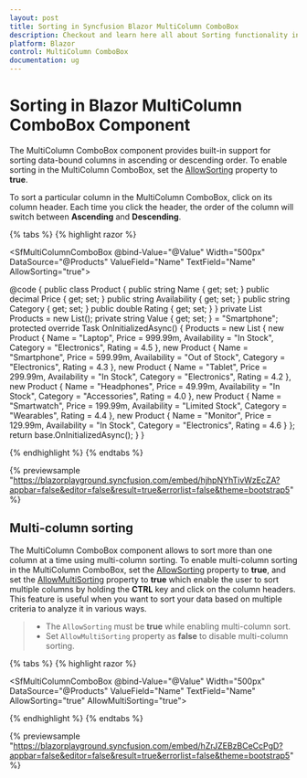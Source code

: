 ```yaml
---
layout: post
title: Sorting in Syncfusion Blazor MultiColumn ComboBox
description: Checkout and learn here all about Sorting functionality in Syncfusion Blazor MultiColumn ComboBox component and much more.
platform: Blazor
control: MultiColumn ComboBox
documentation: ug
---
```


# Sorting in Blazor MultiColumn ComboBox Component

The MultiColumn ComboBox component provides built-in support for sorting data-bound columns in ascending or descending order. To enable sorting in the MultiColumn ComboBox, set the [AllowSorting](https://help.syncfusion.com/cr/blazor/Syncfusion.Blazor.Grids.SfGrid-1.html#Syncfusion_Blazor_Grids_SfGrid_1_AllowSorting) property to **true**.

To sort a particular column in the MultiColumn ComboBox, click on its column header. Each time you click the header, the order of the column will switch between **Ascending** and **Descending**.

{% tabs %}
{% highlight razor %}

<SfMultiColumnComboBox @bind-Value="@Value" Width="500px" DataSource="@Products" ValueField="Name" TextField="Name" AllowSorting="true">
    <MultiColumnComboboxColumns>
        <MultiColumnComboboxColumn Field="Name"></MultiColumnComboboxColumn>
        <MultiColumnComboboxColumn Field="Price"></MultiColumnComboboxColumn>
        <MultiColumnComboboxColumn Field="Availability"></MultiColumnComboboxColumn>
    </MultiColumnComboboxColumns>
</SfMultiColumnComboBox>

@code {
    public class Product
    {
        public string Name { get; set; }
        public decimal Price { get; set; }
        public string Availability { get; set; }
        public string Category { get; set; }
        public double Rating { get; set; }
    }
    private List<Product> Products = new List<Product>();
    private string Value { get; set; } = "Smartphone";
    protected override Task OnInitializedAsync()
    {
        Products = new List<Product>
        {
            new Product { Name = "Laptop", Price = 999.99m, Availability = "In Stock", Category = "Electronics", Rating = 4.5 },
            new Product { Name = "Smartphone", Price = 599.99m, Availability = "Out of Stock", Category = "Electronics", Rating = 4.3 },
            new Product { Name = "Tablet", Price = 299.99m, Availability = "In Stock", Category = "Electronics", Rating = 4.2 },
            new Product { Name = "Headphones", Price = 49.99m, Availability = "In Stock", Category = "Accessories", Rating = 4.0 },
            new Product { Name = "Smartwatch", Price = 199.99m, Availability = "Limited Stock", Category = "Wearables", Rating = 4.4 },
            new Product { Name = "Monitor", Price = 129.99m, Availability = "In Stock", Category = "Electronics", Rating = 4.6 }
        };
        return base.OnInitializedAsync();
    }
}

{% endhighlight %}
{% endtabs %}

{% previewsample "https://blazorplayground.syncfusion.com/embed/hjhpNYhTivWzEcZA?appbar=false&editor=false&result=true&errorlist=false&theme=bootstrap5" %}

## Multi-column sorting

The MultiColumn ComboBox component allows to sort more than one column at a time using multi-column sorting. To enable multi-column sorting in the MultiColumn ComboBox, set the [AllowSorting](https://help.syncfusion.com/cr/blazor/Syncfusion.Blazor.Grids.SfGrid-1.html#Syncfusion_Blazor_Grids_SfGrid_1_AllowSorting) property to **true**, and set the [AllowMultiSorting](https://help.syncfusion.com/cr/blazor/Syncfusion.Blazor.Grids.SfGrid-1.html#Syncfusion_Blazor_Grids_SfGrid_1_AllowMultiSorting) property to **true** which enable the user to sort multiple columns by holding the **CTRL** key and click on the column headers. This feature is useful when you want to sort your data based on multiple criteria to analyze it in various ways.

> * The `AllowSorting` must be **true** while enabling multi-column sort.
> * Set `AllowMultiSorting` property as **false** to disable multi-column sorting.

{% tabs %}
{% highlight razor %}

<SfMultiColumnComboBox @bind-Value="@Value" Width="500px" DataSource="@Products" ValueField="Name" TextField="Name" AllowSorting="true" AllowMultiSorting="true">
    <MultiColumnComboboxColumns>
        <MultiColumnComboboxColumn Field="Name"></MultiColumnComboboxColumn>
        <MultiColumnComboboxColumn Field="Price"></MultiColumnComboboxColumn>
        <MultiColumnComboboxColumn Field="Availability"></MultiColumnComboboxColumn>
    </MultiColumnComboboxColumns>
</SfMultiColumnComboBox>

{% endhighlight %}
{% endtabs %}

{% previewsample "https://blazorplayground.syncfusion.com/embed/hZrJZEBzBCeCcPgD?appbar=false&editor=false&result=true&errorlist=false&theme=bootstrap5" %}
